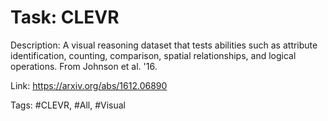 Task: CLEVR
============
Description: A visual reasoning dataset that tests abilities such as attribute identification, counting, comparison, spatial relationships, and logical operations. From Johnson et al. '16. 

Link: https://arxiv.org/abs/1612.06890

Tags: #CLEVR, #All, #Visual

